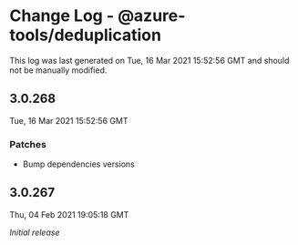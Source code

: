 # Change Log - @azure-tools/deduplication

This log was last generated on Tue, 16 Mar 2021 15:52:56 GMT and should not be manually modified.

## 3.0.268
Tue, 16 Mar 2021 15:52:56 GMT

### Patches

- Bump dependencies versions

## 3.0.267
Thu, 04 Feb 2021 19:05:18 GMT

_Initial release_

